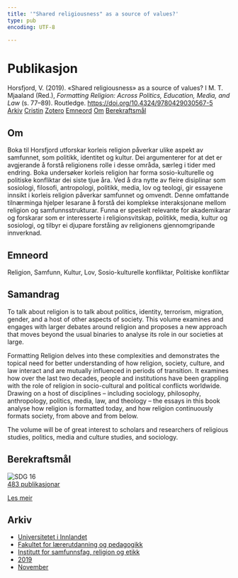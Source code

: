 ```yaml
---
title: '"Shared religiousness" as a source of values?'
type: pub
encoding: UTF-8

---
```

<h1>Publikasjon</h1>
<article id="csl-bib-container-SD8U6A6N" class="csl-bib-container">
  <div class="csl-bib-body"> <div class="csl-entry">Horsfjord, V. (2019). «Shared religiousness» as a source of values? I M. T. Mjaaland (Red.), <i>Formatting Religion: Across Politics, Education, Media, and Law</i> (s. 77–89). Routledge. <a href="https://doi.org/10.4324/9780429030567-5">https://doi.org/10.4324/9780429030567-5</a></div> </div>
  <div class="csl-bib-buttons">
    <a href="#taxonomy-article-SD8U6A6N" alt="archive" class="csl-bib-button">Arkiv</a>
    <a href="https://app.cristin.no/results/show.jsf?id=1748271" alt="Cristin" class="csl-bib-button">Cristin</a>
    <a href="http://zotero.org/groups/5881554/items/SD8U6A6N" alt="Zotero" class="csl-bib-button">Zotero</a>
    <a href="#keywords-article-SD8U6A6N" alt="keywords" class="csl-bib-button">Emneord</a>
    <a href="#about-article-SD8U6A6N" alt="about_pub" class="csl-bib-button">Om</a>
    <a href="#sdg-article-SD8U6A6N" alt="sdg" class="csl-bib-button">Berekraftsmål</a>
  </div>
  <div id="csl-bib-meta-container-SD8U6A6N"></div>
</article>
<div id="csl-bib-meta-SD8U6A6N" class="csl-bib-meta">
  <article id="about-article-SD8U6A6N" class="about_pub-article">
    <h1>Om</h1>
    Boka til Horsfjord utforskar korleis religion påverkar ulike aspekt av samfunnet, som politikk, identitet og kultur. Dei argumenterer for at det er avgjerande å forstå religionens rolle i desse områda, særleg i tider med endring. Boka undersøker korleis religion har forma sosio-kulturelle og politiske konfliktar dei siste tjue åra. Ved å dra nytte av fleire disiplinar som sosiologi, filosofi, antropologi, politikk, media, lov og teologi, gir essayene innsikt i korleis religion påverkar samfunnet og omvendt. Denne omfattande tilnærminga hjelper lesarane å forstå dei komplekse interaksjonane mellom religion og samfunnsstrukturar. Funna er spesielt relevante for akademikarar og forskarar som er interesserte i religionsvitskap, politikk, media, kultur og sosiologi, og tilbyr ei djupare forståing av religionens gjennomgripande innverknad.
  </article>
  <article id="keywords-article-SD8U6A6N" class="keywords-article">
    <h1>Emneord</h1>
    Religion, Samfunn, Kultur, Lov, Sosio-kulturelle konfliktar, Politiske konfliktar
  </article>
  <article id="abstract-article-SD8U6A6N" class="abstract-article">
    <h1>Samandrag</h1>
    To talk about religion is to talk about politics, identity, terrorism, migration, gender, and a host of other aspects of society. This volume examines and engages with larger debates around religion and proposes a new approach that moves beyond the usual binaries to analyse its role in our societies at large. 
 
Formatting Religion delves into these complexities and demonstrates the topical need for better understanding of how religion, society, culture, and law interact and are mutually influenced in periods of transition. It examines how over the last two decades, people and institutions have been grappling with the role of religion in socio-cultural and political conflicts worldwide. Drawing on a host of disciplines – including sociology, philosophy, anthropology, politics, media, law, and theology – the essays in this book analyse how religion is formatted today, and how religion continuously formats society, from above and from below. 
 
The volume will be of great interest to scholars and researchers of religious studies, politics, media and culture studies, and sociology.
  </article>
  <article id="sdg-article-SD8U6A6N" class="sdg-article">
    <h1>Berekraftsmål</h1>
    <div class="sdg-container"><div id="sdg16" class="sdg">
        <img src="{{< params subfolder >}}images/sdg/sdg16_nn.png" class="image" alt="SDG 16">
        <div class="sdg-overlay">
          <a href="{{< params subfolder >}}nn/archive/?sdg=16#archive" class="sdg-publication-count"><span>483</span> publikasjonar</a>
          <p><a href="https://fn.no/om-fn/fns-baerekraftsmaal/fred-rettferdighet-og-velfungerende-institusjoner?lang=nno-NO" class="sdg-read-more">Les meir</a></p>
        </div>
      </div></div>
  </article>
  <article id="taxonomy-article-SD8U6A6N" class="taxonomy-article">
    <h1>Arkiv</h1>
    <ul>
      <li><a href="{{< params subfolder >}}nn/archive/?key=3DCRN523">Universitetet i Innlandet</a></li>
      <li><a href="{{< params subfolder >}}nn/archive/?key=WYNZA47F">Fakultet for lærerutdanning og pedagogikk</a></li>
      <li><a href="{{< params subfolder >}}nn/archive/?key=XY7UYWKQ">Institutt for samfunnsfag, religion og etikk</a></li>
      <li><a href="{{< params subfolder >}}nn/archive/?key=UKHIYNRX">2019</a></li>
      <li><a href="{{< params subfolder >}}nn/archive/?key=4GJBDZYX">November</a></li>
    </ul>
  </article>
</div>
